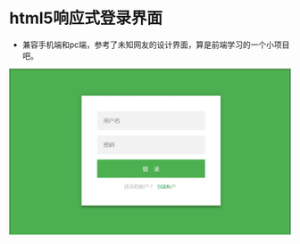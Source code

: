 # html5响应式登录界面
- 兼容手机端和pc端，参考了未知网友的设计界面，算是前端学习的一个小项目吧。



<img src="https://github.com/mnnyang/html5_css_login_page/blob/master/screen/sf.gif" width="700" height="auto"/>

